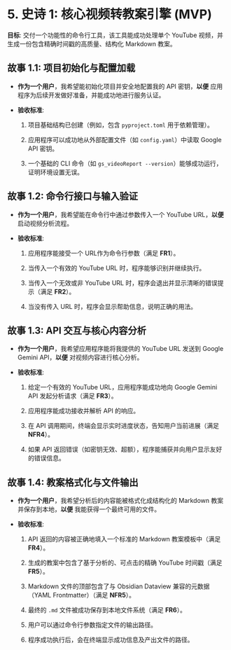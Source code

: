 # 5. 史诗 1: 核心视频转教案引擎 (MVP)

**目标**: 交付一个功能性的命令行工具，该工具能成功处理单个 YouTube 视频，并生成一份包含精确时间戳的高质量、结构化 Markdown 教案。

## 故事 1.1: 项目初始化与配置加载

- **作为一个用户**，我希望能初始化项目并安全地配置我的 API 密钥，**以便** 应用程序为后续开发做好准备，并能成功地进行服务认证。
    
- **验收标准**:
    
    1. 项目基础结构已创建（例如，包含 `pyproject.toml` 用于依赖管理）。
        
    2. 应用程序可以成功地从外部配置文件（如 `config.yaml`）中读取 Google API 密钥。
        
    3. 一个基础的 CLI 命令（如 `gs_videoReport --version`）能够成功运行，证明环境设置无误。
        

## 故事 1.2: 命令行接口与输入验证

- **作为一个用户**，我希望能在命令行中通过参数传入一个 YouTube URL，**以便** 启动视频分析流程。
    
- **验收标准**:
    
    1. 应用程序能接受一个 URL作为命令行参数（满足 **FR1**）。
        
    2. 当传入一个有效的 YouTube URL 时，程序能够识别并继续执行。
        
    3. 当传入一个无效或非 YouTube URL 时，程序会退出并显示清晰的错误提示（满足 **FR2**）。
        
    4. 当没有传入 URL 时，程序会显示帮助信息，说明正确的用法。
        

## 故事 1.3: API 交互与核心内容分析

- **作为一个用户**，我希望应用程序能将我提供的 YouTube URL 发送到 Google Gemini API，**以便** 对视频内容进行核心分析。
    
- **验收标准**:
    
    1. 给定一个有效的 YouTube URL，应用程序能成功地向 Google Gemini API 发起分析请求（满足 **FR3**）。
        
    2. 应用程序能成功接收并解析 API 的响应。
        
    3. 在 API 调用期间，终端会显示实时进度状态，告知用户当前进展（满足 **NFR4**）。
        
    4. 如果 API 返回错误（如密钥无效、超额），程序能捕获并向用户显示友好的错误信息。
        

## 故事 1.4: 教案格式化与文件输出

- **作为一个用户**，我希望分析后的内容能被格式化成结构化的 Markdown 教案并保存到本地，**以便** 我能获得一个最终可用的文件。
    
- **验收标准**:
    
    1. API 返回的内容被正确地填入一个标准的 Markdown 教案模板中（满足 **FR4**）。
        
    2. 生成的教案中包含了基于分析的、可点击的精确 YouTube 时间戳（满足 **FR5**）。
        
    3. Markdown 文件的顶部包含了与 Obsidian Dataview 兼容的元数据（YAML Frontmatter）（满足 **NFR5**）。
        
    4. 最终的 `.md` 文件被成功保存到本地文件系统（满足 **FR6**）。
        
    5. 用户可以通过命令行参数指定文件的输出路径。
        
    6. 程序成功执行后，会在终端显示成功信息及产出文件的路径。
        

